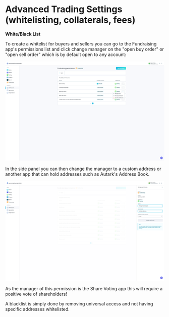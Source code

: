 # Advanced Trading Settings \(whitelisting, collaterals, fees\)

**White/Black List**

To create a whitelist for buyers and sellers you can go to the Fundraising app's permissions list and click change manager on the "open buy order" or "open sell order" which is by default open to any account:

![](../.gitbook/assets/screenshot-2019-10-11-at-14.26.39.png)

In the side panel you can then change the manager to a custom address or another app that can hold addresses such as Autark's Address Book.

![](../.gitbook/assets/screenshot-2019-10-11-at-14.26.48.png)

As the manager of this permission is the Share Voting app this will require a positive vote of shareholders!

A blacklist is simply done by removing universal access and not having specific addresses whitelisted.

